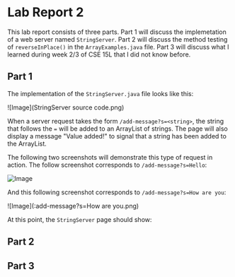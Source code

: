 # Lab Report 2

This lab report consists of three parts. Part 1 will discuss the implemetation of a web server named `StringServer`. Part 2 will discuss the method testing of `reverseInPlace()` in the `ArrayExamples.java` file. Part 3 will discuss what I learned during week 2/3 of CSE 15L that I did not know before. 

## Part 1

The implementation of the `StringServer.java` file looks like this: 

![Image](StringServer source code.png)

When a server request takes the form `/add-message?s=<string>`, the string that follows the `=` will be added to an ArrayList of strings. The page will also display a message "Value added!" to signal that a string has been added to the ArrayList. 

The following two screenshots will demonstrate this type of request in action. The follow screenshot corresponds to `/add-message?s=Hello`:

![Image](:add-message?s=Hello.png)

And this following screenshot corresponds to `/add-message?s=How are you`:

![Image](:add-message?s=How are you.png)

At this point, the `StringServer` page should show:



## Part 2




## Part 3
